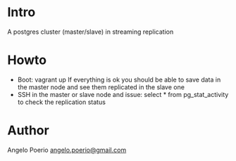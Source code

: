 # Intro
A postgres cluster (master/slave) in streaming replication

# Howto
* Boot: vagrant up
If everything is ok you should be able to save data in the master node and see them replicated in the slave one
* SSH in the master or slave node and issue: select * from pg_stat_activity to check the replication status

# Author 
 Angelo Poerio <angelo.poerio@gmail.com>
